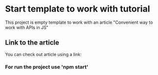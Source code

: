 # Start template to work with tutorial

This project is empty template to work with an article "Convenient way to work with APIs in JS"

## Link to the article

You can check out article using a link: 

### For run the project use 'npm start'